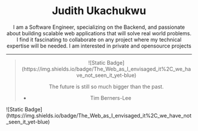 <div align="center"> 
  <h1>Judith Ukachukwu</h1>
 <p>I am a Software Engineer, specializing on the Backend, and passionate about building scalable web applications that will solve real world problems. I find it fascinating to collaborate on any project where my technical expertise will be needed. I am interested in private and opensource projects</p>  
</div>

------
<div align="center">
<blockquote>
  ![Static Badge](https://img.shields.io/badge/The_Web_as_I_envisaged_it%2C_we_have_not_seen_it_yet-blue)
  <br />
  
  The future is still so much bigger than the past. <br />
  - Tim Berners-Lee
</blockquote>
</div>
![Static Badge](https://img.shields.io/badge/The_Web_as_I_envisaged_it%2C_we_have_not_seen_it_yet-blue)



<!--
**Ukasquared/Ukasquared** is a ✨ _special_ ✨ repository because its `README.md` (this file) appears on your GitHub profile.

Here are some ideas to get you started:

- 🔭 I’m currently working on ...
- 🌱 I’m currently learning ...
- 👯 I’m looking to collaborate on ...
- 🤔 I’m looking for help with ...
- 💬 Ask me about ...
- 📫 How to reach me: ...
- 😄 Pronouns: ...
- ⚡ Fun fact: ...
-->
